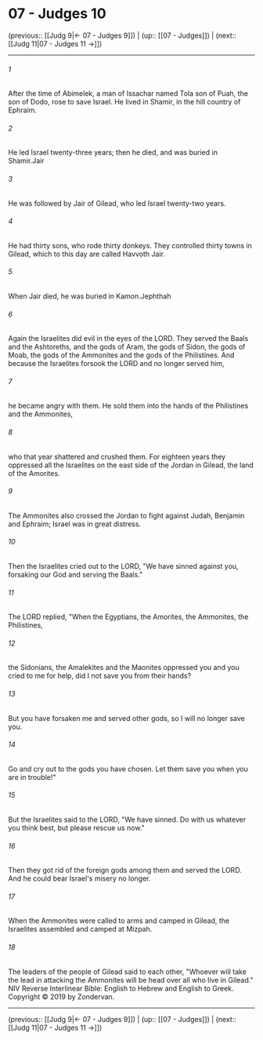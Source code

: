 # 07 - Judges 10

(previous:: [[Judg 9|← 07 - Judges 9]]) | (up:: [[07 - Judges]]) | (next:: [[Judg 11|07 - Judges 11 →]])

***


###### 1 
After the time of Abimelek, a man of Issachar named Tola son of Puah, the son of Dodo, rose to save Israel. He lived in Shamir, in the hill country of Ephraim. 

###### 2 
He led Israel twenty-three years; then he died, and was buried in Shamir.Jair 

###### 3 
He was followed by Jair of Gilead, who led Israel twenty-two years. 

###### 4 
He had thirty sons, who rode thirty donkeys. They controlled thirty towns in Gilead, which to this day are called Havvoth Jair. 

###### 5 
When Jair died, he was buried in Kamon.Jephthah 

###### 6 
Again the Israelites did evil in the eyes of the LORD. They served the Baals and the Ashtoreths, and the gods of Aram, the gods of Sidon, the gods of Moab, the gods of the Ammonites and the gods of the Philistines. And because the Israelites forsook the LORD and no longer served him, 

###### 7 
he became angry with them. He sold them into the hands of the Philistines and the Ammonites, 

###### 8 
who that year shattered and crushed them. For eighteen years they oppressed all the Israelites on the east side of the Jordan in Gilead, the land of the Amorites. 

###### 9 
The Ammonites also crossed the Jordan to fight against Judah, Benjamin and Ephraim; Israel was in great distress. 

###### 10 
Then the Israelites cried out to the LORD, "We have sinned against you, forsaking our God and serving the Baals." 

###### 11 
The LORD replied, "When the Egyptians, the Amorites, the Ammonites, the Philistines, 

###### 12 
the Sidonians, the Amalekites and the Maonites oppressed you and you cried to me for help, did I not save you from their hands? 

###### 13 
But you have forsaken me and served other gods, so I will no longer save you. 

###### 14 
Go and cry out to the gods you have chosen. Let them save you when you are in trouble!" 

###### 15 
But the Israelites said to the LORD, "We have sinned. Do with us whatever you think best, but please rescue us now." 

###### 16 
Then they got rid of the foreign gods among them and served the LORD. And he could bear Israel's misery no longer. 

###### 17 
When the Ammonites were called to arms and camped in Gilead, the Israelites assembled and camped at Mizpah. 

###### 18 
The leaders of the people of Gilead said to each other, "Whoever will take the lead in attacking the Ammonites will be head over all who live in Gilead." NIV Reverse Interlinear Bible: English to Hebrew and English to Greek. Copyright © 2019 by Zondervan.

***

(previous:: [[Judg 9|← 07 - Judges 9]]) | (up:: [[07 - Judges]]) | (next:: [[Judg 11|07 - Judges 11 →]])
